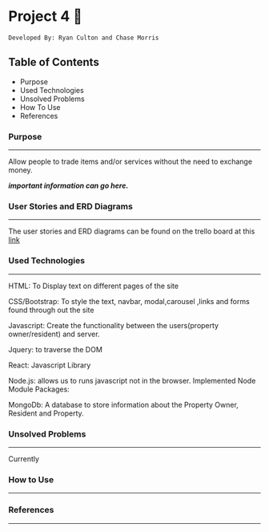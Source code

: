 # Project 4 :repeat:
	Developed By: Ryan Culton and Chase Morris
## Table of Contents

- Purpose
- Used Technologies
- Unsolved Problems
- How To Use
- References


### Purpose
------
  
 Allow people to trade items and/or services without the need to exchange money. 

***important information can go here.*** 

### User Stories and ERD Diagrams
---
The user stories and ERD diagrams can be found on the trello board at this [link](https://trello.com/b/X1ZtKQ21/project-4)

### Used Technologies
---

HTML: To Display text on different pages of the site

CSS/Bootstrap: To style the text, navbar, modal,carousel ,links and forms found through out the site 

Javascript: Create the functionality between the users(property owner/resident) and server.

Jquery: to traverse the DOM 

React: Javascript Library

Node.js: allows us to runs javascript not in the browser. Implemented Node Module Packages: 

MongoDb: A database to store information about the Property Owner, Resident and Property.



### Unsolved Problems 
---
  Currently 

### How to Use
---


### References
---
 
	
